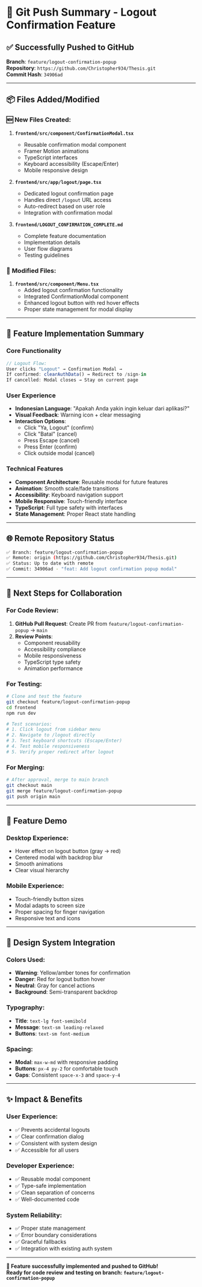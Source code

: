 # 🚀 Git Push Summary - Logout Confirmation Feature

## ✅ **Successfully Pushed to GitHub**

**Branch**: `feature/logout-confirmation-popup`  
**Repository**: `https://github.com/Christopher934/Thesis.git`  
**Commit Hash**: `34906ad`

---

## 📦 **Files Added/Modified**

### 🆕 **New Files Created:**

1. **`frontend/src/component/ConfirmationModal.tsx`**

   - Reusable confirmation modal component
   - Framer Motion animations
   - TypeScript interfaces
   - Keyboard accessibility (Escape/Enter)
   - Mobile responsive design

2. **`frontend/src/app/logout/page.tsx`**

   - Dedicated logout confirmation page
   - Handles direct `/logout` URL access
   - Auto-redirect based on user role
   - Integration with confirmation modal

3. **`frontend/LOGOUT_CONFIRMATION_COMPLETE.md`**
   - Complete feature documentation
   - Implementation details
   - User flow diagrams
   - Testing guidelines

### 🔄 **Modified Files:**

1. **`frontend/src/component/Menu.tsx`**
   - Added logout confirmation functionality
   - Integrated ConfirmationModal component
   - Enhanced logout button with red hover effects
   - Proper state management for modal display

---

## 🎯 **Feature Implementation Summary**

### **Core Functionality**

```typescript
// Logout Flow:
User clicks "Logout" → Confirmation Modal →
If confirmed: clearAuthData() → Redirect to /sign-in
If cancelled: Modal closes → Stay on current page
```

### **User Experience**

- **Indonesian Language**: "Apakah Anda yakin ingin keluar dari aplikasi?"
- **Visual Feedback**: Warning icon + clear messaging
- **Interaction Options**:
  - Click "Ya, Logout" (confirm)
  - Click "Batal" (cancel)
  - Press Escape (cancel)
  - Press Enter (confirm)
  - Click outside modal (cancel)

### **Technical Features**

- **Component Architecture**: Reusable modal for future features
- **Animation**: Smooth scale/fade transitions
- **Accessibility**: Keyboard navigation support
- **Mobile Responsive**: Touch-friendly interface
- **TypeScript**: Full type safety with interfaces
- **State Management**: Proper React state handling

---

## 🌐 **Remote Repository Status**

```bash
✅ Branch: feature/logout-confirmation-popup
✅ Remote: origin (https://github.com/Christopher934/Thesis.git)
✅ Status: Up to date with remote
✅ Commit: 34906ad - "feat: Add logout confirmation popup modal"
```

---

## 🔄 **Next Steps for Collaboration**

### **For Code Review:**

1. **GitHub Pull Request**: Create PR from `feature/logout-confirmation-popup` → `main`
2. **Review Points**:
   - Component reusability
   - Accessibility compliance
   - Mobile responsiveness
   - TypeScript type safety
   - Animation performance

### **For Testing:**

```bash
# Clone and test the feature
git checkout feature/logout-confirmation-popup
cd frontend
npm run dev

# Test scenarios:
# 1. Click logout from sidebar menu
# 2. Navigate to /logout directly
# 3. Test keyboard shortcuts (Escape/Enter)
# 4. Test mobile responsiveness
# 5. Verify proper redirect after logout
```

### **For Merging:**

```bash
# After approval, merge to main branch
git checkout main
git merge feature/logout-confirmation-popup
git push origin main
```

---

## 📱 **Feature Demo**

### **Desktop Experience:**

- Hover effect on logout button (gray → red)
- Centered modal with backdrop blur
- Smooth animations
- Clear visual hierarchy

### **Mobile Experience:**

- Touch-friendly button sizes
- Modal adapts to screen size
- Proper spacing for finger navigation
- Responsive text and icons

---

## 🎨 **Design System Integration**

### **Colors Used:**

- **Warning**: Yellow/amber tones for confirmation
- **Danger**: Red for logout button hover
- **Neutral**: Gray for cancel actions
- **Background**: Semi-transparent backdrop

### **Typography:**

- **Title**: `text-lg font-semibold`
- **Message**: `text-sm leading-relaxed`
- **Buttons**: `text-sm font-medium`

### **Spacing:**

- **Modal**: `max-w-md` with responsive padding
- **Buttons**: `px-4 py-2` for comfortable touch
- **Gaps**: Consistent `space-x-3` and `space-y-4`

---

## ✨ **Impact & Benefits**

### **User Experience:**

- ✅ Prevents accidental logouts
- ✅ Clear confirmation dialog
- ✅ Consistent with system design
- ✅ Accessible for all users

### **Developer Experience:**

- ✅ Reusable modal component
- ✅ Type-safe implementation
- ✅ Clean separation of concerns
- ✅ Well-documented code

### **System Reliability:**

- ✅ Proper state management
- ✅ Error boundary considerations
- ✅ Graceful fallbacks
- ✅ Integration with existing auth system

---

**🎉 Feature successfully implemented and pushed to GitHub!**  
**Ready for code review and testing on branch: `feature/logout-confirmation-popup`**
